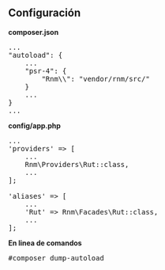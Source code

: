 <h2>Configuración</h2>

<b>composer.json</b>

<pre>
...
"autoload": {
    ...
    "psr-4": {
        "Rnm\\": "vendor/rnm/src/"
    }
    ...
}
...
</pre>

<b>config/app.php</b>
<pre>
...
'providers' => [
    ...
    Rnm\Providers\Rut::class,
    ...
];

'aliases' => [
    ...
    'Rut' => Rnm\Facades\Rut::class,
    ...
];
</pre>

<b>En linea de comandos</b>
<pre>
#composer dump-autoload
</pre>
